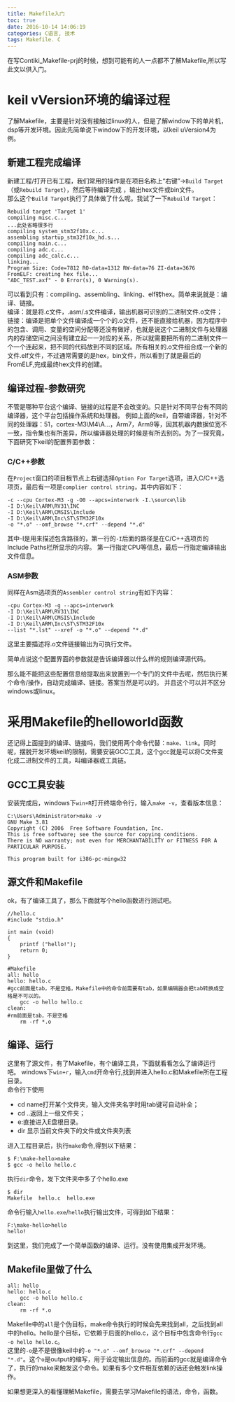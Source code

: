 ```yaml
---
title: Makefile入门
toc: true
date: 2016-10-14 14:06:19
categories: C语言, 技术
tags: Makefile. C
---
```


在写Contiki_Makefile-prj的时候，想到可能有的人一点都不了解Makefile,所以写此文以供入门。

<!--more-->
# keil vVersion环境的编译过程
了解Makefile，主要是针对没有接触过linux的人，但是了解window下的单片机，dsp等开发环境。因此先简单说下window下的开发环境，以keil uVersion4为例。  
## 新建工程完成编译
新建工程/打开已有工程，我们常用的操作是在项目名称上“右键”->`Build Target`（或`Rebuild Target`），然后等待编译完成 ，输出hex文件或bin文件。  
那么这个`Build Target`执行了具体做了什么呢。我试了一下`Rebuild Target`：
```
Rebuild target 'Target 1'
compiling misc.c...
...此处省略很多行
compiling system_stm32f10x.c...
assembling startup_stm32f10x_hd.s...
compiling main.c...
compiling adc.c...
compiling adc_calc.c...
linking...
Program Size: Code=7812 RO-data=1312 RW-data=76 ZI-data=3676  
FromELF: creating hex file...
"ADC_TEST.axf" - 0 Error(s), 0 Warning(s).
```
可以看到只有：compiling、assembling、linking、elf转hex。简单来说就是：编译、链接。  
编译：就是将.c文件，.asm/.s文件编译，输出机器可识别的二进制文件.o文件；
链接：编译是把单个文件编译成一个个的.o文件，还不能直接给机器，因为程序中的包含、调用、变量的空间分配等还没有做好，也就是说这个二进制文件与处理器内的存储空间之间没有建立起一一对应的关系，所以就需要把所有的二进制文件一个一个连起来，把不同的代码放到不同的区域。所有相关的.o文件组合成一个新的文件.elf文件，不过通常需要的是hex，bin文件，所以看到了就是最后的FromELF,完成最终hex文件的创建。

## 编译过程-参数研究
不管是哪种平台这个编译、链接的过程是不会改变的。只是针对不同平台有不同的编译器，这个平台包括操作系统和处理器。
例如上面的keil，自带编译器，针对不同的处理器：51，cortex-M3\M4\A...，Arm7，Arm9等，因其机器内数据位宽不一致，指令集也有所差异，所以编译器处理的时候是有所去别的。为了一探究竟，下面研究下keil的配置界面参数：  

### C/C++参数
在`Project`窗口的项目根节点上右键选择`Option For Target`选项，进入C/C++选项页，最后有一项是`complier control string`，其中内容如下：
```
-c --cpu Cortex-M3 -g -O0 --apcs=interwork -I.\source\lib 
-I D:\Keil\ARM\RV31\INC 
-I D:\Keil\ARM\CMSIS\Include 
-I D:\Keil\ARM\Inc\ST\STM32F10x 
-o "*.o" --omf_browse "*.crf" --depend "*.d"
```
其中-I是用来描述包含路径的，第一行的`-I`后面的路径是在C/C++选项页的Include Paths栏所显示的内容。
第一行指定CPU等信息，最后一行指定编译输出文件信息。

### ASM参数
同样在Asm选项页的`Assembler control string`有如下内容：
```
-cpu Cortex-M3 -g --apcs=interwork 
-I D:\Keil\ARM\RV31\INC 
-I D:\Keil\ARM\CMSIS\Include 
-I D:\Keil\ARM\Inc\ST\STM32F10x 
--list "*.lst" --xref -o "*.o" --depend "*.d"
```
这里主要描述将.o文件链接输出为可执行文件。

简单点说这个配置界面的参数就是告诉编译器以什么样的规则编译源代码。  

那么能不能把这些配置信息给提取出来放置到一个专门的文件中去呢，然后执行某个命令/操作，自动完成编译、链接。答案当然是可以的。
并且这个可以并不区分windows或linux。

# 采用Makefile的helloworld函数
还记得上面提到的编译、链接吗，我们使用两个命令代替：`make`、`link`。同时呢，摆脱开发环境keil的限制，需要安装GCC工具，这个gcc就是可以将C文件变化成二进制文件的工具，叫编译器或工具链。

## GCC工具安装
安装完成后，windows下`win+R`打开终端命令行，输入`make -v`，查看版本信息：
```
C:\Users\Administrator>make -v
GNU Make 3.81
Copyright (C) 2006  Free Software Foundation, Inc.
This is free software; see the source for copying conditions.
There is NO warranty; not even for MERCHANTABILITY or FITNESS FOR A
PARTICULAR PURPOSE.

This program built for i386-pc-mingw32
```
## 源文件和Makefile
ok，有了编译工具了，那么下面就写个hello函数进行测试吧。
```
//hello.c
#include "stdio.h"

int main (void)
{
    printf ("hello!");
    return 0;
}
```
```
#Makefile
all: hello
hello: hello.c
#gcc前面是tab，不是空格，Makefile中的命令前需要有tab，如果编辑器会把tab转换成空格是不可以的。
	gcc -o hello hello.c
clean:
#rm前面是tab，不是空格
	rm -rf *.o
```
## 编译、运行
这里有了源文件，有了Makefile，有个编译工具，下面就看看怎么了编译运行吧。
windows下`win+r`，输入`cmd`开命令行,找到并进入hello.c和Makefile所在工程目录。  
命令行下使用  
* cd name打开某个文件夹，输入文件夹名字时用tab键可自动补全；
* cd ..返回上一级文件夹；
* e:直接进入E盘根目录。
* dir 显示当前文件夹下的文件或文件夹列表

进入工程目录后，执行`make`命令,得到以下结果：
```
$ F:\make-hello>make
$ gcc -o hello hello.c
```
执行`dir`命令，发下文件夹中多了个hello.exe
```
$ dir
Makefile  hello.c  hello.exe
```
命令行输入`hello.exe`/`hello`执行输出文件，可得到如下结果：
```
F:\make-hello>hello
hello!
```
到这里，我们完成了一个简单函数的编译、运行。没有使用集成开发环境。  

## Makefile里做了什么
```
all: hello
hello: hello.c
	gcc -o hello hello.c
clean:
	rm -rf *.o
```
Makefile中的`all`是个伪目标，make命令执行的时候会先来找到all，之后找到all中的hello。hello是个目标，它依赖于后面的hello.c，这个目标中包含命令行`gcc -o hello hello.c`。  
这里的`-o`是不是很像keil中的`-o "*.o" --omf_browse "*.crf" --depend "*.d"`。这个`o`是output的缩写，用于设定输出信息的。而前面的gcc就是编译命令了，执行的make来触发这个命令。如果有多个文件相互依赖的话还会触发link操作。

如果想更深入的看懂理解Makefile，需要去学习Makefile的语法，命令，函数。

